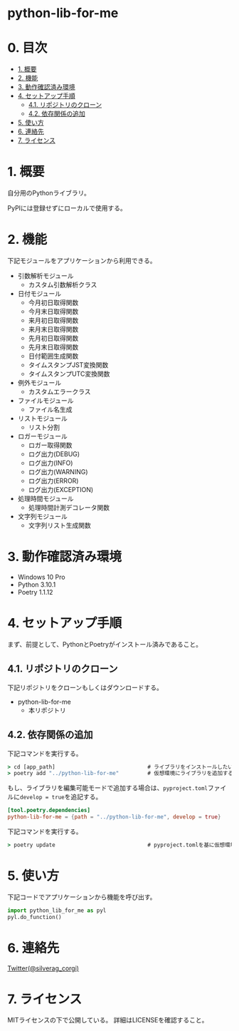 # python-lib-for-me <!-- omit in toc -->


# 0. 目次 <!-- omit in toc -->

- [1. 概要](#1-概要)
- [2. 機能](#2-機能)
- [3. 動作確認済み環境](#3-動作確認済み環境)
- [4. セットアップ手順](#4-セットアップ手順)
  - [4.1. リポジトリのクローン](#41-リポジトリのクローン)
  - [4.2. 依存関係の追加](#42-依存関係の追加)
- [5. 使い方](#5-使い方)
- [6. 連絡先](#6-連絡先)
- [7. ライセンス](#7-ライセンス)


# 1. 概要

自分用のPythonライブラリ。

PyPIには登録せずにローカルで使用する。


# 2. 機能

下記モジュールをアプリケーションから利用できる。

- 引数解析モジュール
  - カスタム引数解析クラス
- 日付モジュール
  - 今月初日取得関数
  - 今月末日取得関数
  - 来月初日取得関数
  - 来月末日取得関数
  - 先月初日取得関数
  - 先月末日取得関数
  - 日付範囲生成関数
  - タイムスタンプJST変換関数
  - タイムスタンプUTC変換関数
- 例外モジュール
  - カスタムエラークラス
- ファイルモジュール
  - ファイル名生成
- リストモジュール
  - リスト分割
- ロガーモジュール
  - ロガー取得関数
  - ログ出力(DEBUG)
  - ログ出力(INFO)
  - ログ出力(WARNING)
  - ログ出力(ERROR)
  - ログ出力(EXCEPTION)
- 処理時間モジュール
  - 処理時間計測デコレータ関数
- 文字列モジュール
  - 文字列リスト生成関数


# 3. 動作確認済み環境

- Windows 10 Pro
- Python 3.10.1
- Poetry 1.1.12


# 4. セットアップ手順

まず、前提として、PythonとPoetryがインストール済みであること。


## 4.1. リポジトリのクローン

下記リポジトリをクローンもしくはダウンロードする。

- python-lib-for-me
  - 本リポジトリ


## 4.2. 依存関係の追加

下記コマンドを実行する。

```cmd
> cd [app_path]                             # ライブラリをインストールしたいアプリケーションのパスに移動する
> poetry add "../python-lib-for-me"         # 仮想環境にライブラリを追加する
```

もし、ライブラリを編集可能モードで追加する場合は、`pyproject.toml`ファイルに`develop = true`を追記する。

```toml
[tool.poetry.dependencies]
python-lib-for-me = {path = "../python-lib-for-me", develop = true}
```

下記コマンドを実行する。

```cmd
> poetry update                             # pyproject.tomlを基に仮想環境をアップデートする
```


# 5. 使い方

下記コードでアプリケーションから機能を呼び出す。

```python
import python_lib_for_me as pyl
pyl.do_function()
```


# 6. 連絡先

[Twitter(@silverag_corgi)](https://twitter.com/silverag_corgi)


# 7. ライセンス

MITライセンスの下で公開している。
詳細はLICENSEを確認すること。

